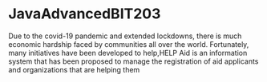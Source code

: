 # JavaAdvancedBIT203
Due to the covid-19 pandemic and extended lockdowns, there is much economic hardship faced by communities all over the world. Fortunately, many initiatives have been developed to help,HELP Aid is an information system that has been proposed to manage the registration of aid applicants and organizations that are helping them
